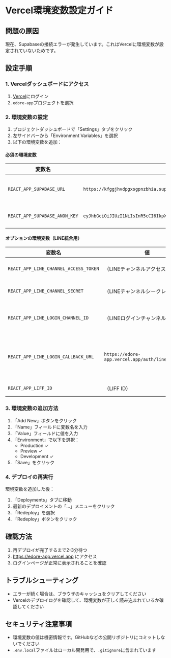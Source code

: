 # Vercel環境変数設定ガイド

## 問題の原因
現在、Supabaseの接続エラーが発生しています。これはVercelに環境変数が設定されていないためです。

## 設定手順

### 1. Vercelダッシュボードにアクセス
1. [Vercel](https://vercel.com)にログイン
2. `edore-app`プロジェクトを選択

### 2. 環境変数の設定
1. プロジェクトダッシュボードで「Settings」タブをクリック
2. 左サイドバーから「Environment Variables」を選択
3. 以下の環境変数を追加：

#### 必須の環境変数

| 変数名 | 値 | 説明 |
|--------|-----|------|
| `REACT_APP_SUPABASE_URL` | `https://kfggjhvdpgxsgpnzbhia.supabase.co` | SupabaseプロジェクトのURL |
| `REACT_APP_SUPABASE_ANON_KEY` | `eyJhbGciOiJIUzI1NiIsInR5cCI6IkpXVCJ9.eyJpc3MiOiJzdXBhYmFzZSIsInJlZiI6ImtmZ2dqaHZkcGd4c2dwbnpiaGlhIiwicm9sZSI6ImFub24iLCJpYXQiOjE3NTEwMzgwNjUsImV4cCI6MjA2NjYxNDA2NX0.XQg6nZ77kVwEJIoarvJ9p5coKl0TQ1zxx6_07WsqoUU` | Supabaseの匿名キー |

#### オプションの環境変数（LINE統合用）

| 変数名 | 値 | 説明 |
|--------|-----|------|
| `REACT_APP_LINE_CHANNEL_ACCESS_TOKEN` | （LINEチャンネルアクセストークン） | LINE Bot用 |
| `REACT_APP_LINE_CHANNEL_SECRET` | （LINEチャンネルシークレット） | LINE Bot用 |
| `REACT_APP_LINE_LOGIN_CHANNEL_ID` | （LINEログインチャンネルID） | LINEログイン用 |
| `REACT_APP_LINE_LOGIN_CALLBACK_URL` | `https://edore-app.vercel.app/auth/line/callback` | LINEログインコールバック |
| `REACT_APP_LIFF_ID` | （LIFF ID） | LIFF用 |

### 3. 環境変数の追加方法
1. 「Add New」ボタンをクリック
2. 「Name」フィールドに変数名を入力
3. 「Value」フィールドに値を入力
4. 「Environment」で以下を選択：
   - Production ✓
   - Preview ✓
   - Development ✓
5. 「Save」をクリック

### 4. デプロイの再実行
環境変数を追加した後：
1. 「Deployments」タブに移動
2. 最新のデプロイメントの「...」メニューをクリック
3. 「Redeploy」を選択
4. 「Redeploy」ボタンをクリック

## 確認方法
1. 再デプロイが完了するまで2-3分待つ
2. https://edore-app.vercel.app にアクセス
3. ログインページが正常に表示されることを確認

## トラブルシューティング
- エラーが続く場合は、ブラウザのキャッシュをクリアしてください
- Vercelのデプロイログを確認して、環境変数が正しく読み込まれているか確認してください

## セキュリティ注意事項
- 環境変数の値は機密情報です。GitHubなどの公開リポジトリにコミットしないでください
- `.env.local`ファイルはローカル開発用で、`.gitignore`に含まれています